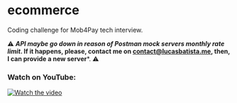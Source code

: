 # ecommerce

Coding challenge for Mob4Pay tech interview.

⚠️ ***API maybe go down in reason of Postman mock servers monthly rate limit*. If it happens, please,
contact me on [contact@lucasbatista.me](mailto:contact@lucasbatista.me), then, I can provide a new
server***. ⚠️

### Watch on YouTube:

[![Watch the video](https://img.youtube.com/vi/Ky_gogzt_t8/maxresdefault.jpg)](https://youtu.be/Ky_gogzt_t8)

